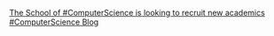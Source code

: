 [The School of #ComputerScience is looking to recruit new academics   #ComputerScience Blog](https://qi.tc/qi/117745)
